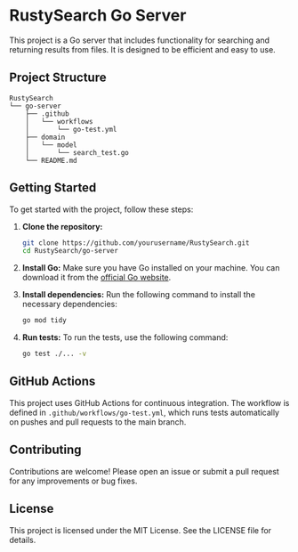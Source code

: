 # RustySearch Go Server

This project is a Go server that includes functionality for searching and returning results from files. It is designed to be efficient and easy to use.

## Project Structure

```
RustySearch
└── go-server
    ├── .github
    │   └── workflows
    │       └── go-test.yml
    ├── domain
    │   └── model
    │       └── search_test.go
    └── README.md
```

## Getting Started

To get started with the project, follow these steps:

1. **Clone the repository:**
   ```bash
   git clone https://github.com/yourusername/RustySearch.git
   cd RustySearch/go-server
   ```

2. **Install Go:**
   Make sure you have Go installed on your machine. You can download it from the [official Go website](https://golang.org/dl/).

3. **Install dependencies:**
   Run the following command to install the necessary dependencies:
   ```bash
   go mod tidy
   ```

4. **Run tests:**
   To run the tests, use the following command:
   ```bash
   go test ./... -v
   ```

## GitHub Actions

This project uses GitHub Actions for continuous integration. The workflow is defined in `.github/workflows/go-test.yml`, which runs tests automatically on pushes and pull requests to the main branch.

## Contributing

Contributions are welcome! Please open an issue or submit a pull request for any improvements or bug fixes.

## License

This project is licensed under the MIT License. See the LICENSE file for details.